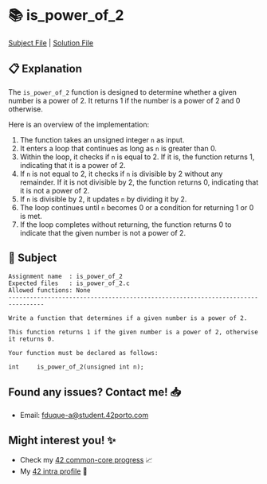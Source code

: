 # :books: is_power_of_2

[Subject File](./subject.en.txt) | [Solution File](./is_power_of_2.c)

## :clipboard: Explanation

The `is_power_of_2` function is designed to determine whether a given number is a power of 2. It returns 1 if the number is a power of 2 and 0 otherwise.

Here is an overview of the implementation:

1. The function takes an unsigned integer `n` as input.
2. It enters a loop that continues as long as `n` is greater than 0.
3. Within the loop, it checks if `n` is equal to 2. If it is, the function returns 1, indicating that it is a power of 2.
4. If `n` is not equal to 2, it checks if `n` is divisible by 2 without any remainder. If it is not divisible by 2, the function returns 0, indicating that it is not a power of 2.
5. If `n` is divisible by 2, it updates `n` by dividing it by 2.
6. The loop continues until `n` becomes 0 or a condition for returning 1 or 0 is met.
7. If the loop completes without returning, the function returns 0 to indicate that the given number is not a power of 2.

## :pencil: Subject

```
Assignment name  : is_power_of_2
Expected files   : is_power_of_2.c
Allowed functions: None
--------------------------------------------------------------------------------

Write a function that determines if a given number is a power of 2.

This function returns 1 if the given number is a power of 2, otherwise it returns 0.

Your function must be declared as follows:

int	    is_power_of_2(unsigned int n);

```

## Found any issues? Contact me! 📥

- Email: fduque-a@student.42porto.com

## Might interest you! :sparkles:

- Check my [42 common-core progress](https://github.com/fduquea/42cursus) :chart_with_upwards_trend:
- My [42 intra profile](https://profile.intra.42.fr/users/fduque-a) :bust_in_silhouette: